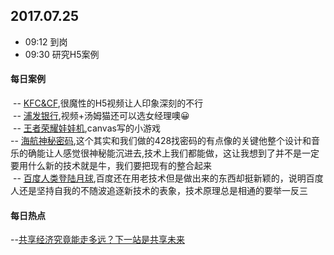 ## 2017.07.25
* 09:12 到岗
* 09:30 研究H5案例




#### 每日案例
  -- [KFC&CF](http://cf.qq.com/act/a20170718kfc/index.htm),很魔性的H5视频让人印象深刻的不行<br/>
  -- [浦发银行](http://www.h5case.com.cn/case/spdb/tomcat1/),视频+汤姆猫还可以选女经理噢😀<br/>
  -- [王者荣耀娃娃机](http://zww-server.meibai001.net/auth/game/crane.html?friendCode=cf87c873980e075b409974bc7d9b35ffab248490&gameId=crane&channel=secret_&userId=o9DKKs7oWH-NhqrXp_4wkfLcqvJA&loginFrom=haoteng&shareFrom=friend&from=groupmessage&originalChannel=secret_&platForm=wx&shareHost=906),canvas写的小游戏<br/>
  -- [海航神秘密码](http://www.h5-share.com/h5/2017/ala/hna/index.html),这个其实和我们做的428找密码的有点像的关键他整个设计和音乐的确能让人感觉很神秘能沉进去,技术上我们都能做，这让我想到了并不是一定要用什么新的技术就是牛，我们要把现有的整合起来<br/>
  -- [百度人类登陆月球](https://ss1.bdstatic.com/5eN1bjq8AAUYm2zgoY3K/r/www/cache/yunying/HumanMoonDay2017Mobile/step3.html),百度还在用老技术但是做出来的东西却挺新颖的，说明百度人还是坚持自我的不随波追逐新技术的表象，技术原理总是相通的要举一反三
 
 
 
#### 每日热点
  --[共享经济究竟能走多远？下一站是共享未来](http://tech.qq.com/a/20170724/002727.htm)



